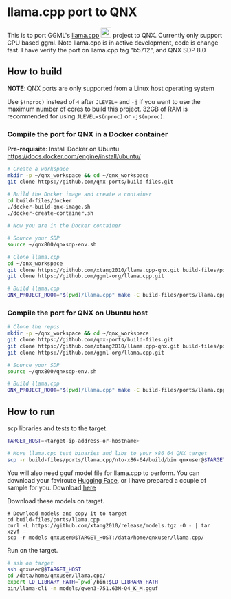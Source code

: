 # llama.cpp port to QNX

This is to port GGML's [llama.cpp](https://github.com/ggml-org/llama.cpp) <img src="https://avatars.githubusercontent.com/u/134263123?s=48&v=4" width=24 /> project to QNX. Currently only support CPU based ggml. Note llama.cpp is in active development, code is change fast. I have verify the port on llama.cpp tag "b5712", and QNX SDP 8.0

## How to build

**NOTE**: QNX ports are only supported from a Linux host operating system

Use `$(nproc)` instead of `4` after `JLEVEL=` and `-j` if you want to use the maximum number of cores to build this project.
32GB of RAM is recommended for using `JLEVEL=$(nproc)` or `-j$(nproc)`.

### Compile the port for QNX in a Docker container

**Pre-requisite**: Install Docker on Ubuntu https://docs.docker.com/engine/install/ubuntu/
```bash
# Create a workspace
mkdir -p ~/qnx_workspace && cd ~/qnx_workspace
git clone https://github.com/qnx-ports/build-files.git

# Build the Docker image and create a container
cd build-files/docker
./docker-build-qnx-image.sh
./docker-create-container.sh

# Now you are in the Docker container

# Source your SDP
source ~/qnx800/qnxsdp-env.sh

# Clone llama.cpp
cd ~/qnx_workspace
git clone https://github.com/xtang2010/llama.cpp-qnx.git build-files/ports/llama.cpp
git clone https://github.com/ggml-org/llama.cpp.git

# Build llama.cpp
QNX_PROJECT_ROOT="$(pwd)/llama.cpp" make -C build-files/ports/llama.cpp -j4
```

### Compile the port for QNX on Ubuntu host
```bash
# Clone the repos
mkdir -p ~/qnx_workspace && cd ~/qnx_workspace
git clone https://github.com/qnx-ports/build-files.git
git clone https://github.com/xtang2010/llama.cpp-qnx.git build-files/ports/llama.cpp
git clone https://github.com/ggml-org/llama.cpp.git

# Source your SDP
source ~/qnx800/qnxsdp-env.sh

# Build llama.cpp
QNX_PROJECT_ROOT="$(pwd)/llama.cpp" make -C build-files/ports/llama.cpp -j4
```

## How to run

scp libraries and tests to the target.
```bash
TARGET_HOST=<target-ip-address-or-hostname>

# Move llama.cpp test binaries and libs to your x86_64 QNX target
scp -r build-files/ports/llama.cpp/nto-x86-64/build/bin qnxuser@$TARGET_HOST:/data/home/qnxuser/llama.cpp/
```
You will also need gguf model file for llama.cpp to perform. You can download your faviroute [Hugging Face](https://huggingface.co/), or I have prepared a couple of sample for you. Download [here](https://github.com/xtang2010/release/models.tgz)

Download these models on target.
```base
# Download models and copy it to target
cd build-files/ports/llama.cpp
curl -L https://github.com/xtang2010/release/models.tgz -O - | tar xzvf -
scp -r models qnxuser@$TARGET_HOST:/data/home/qnxuser/llama.cpp/
```

Run  on the target.
```bash
# ssh on target
ssh qnxuser@$TARGET_HOST
cd /data/home/qnxuser/llama.cpp/
export LD_LIBRARY_PATH=`pwd`/bin:$LD_LIBRARY_PATH
bin/llama-cli -m models/qwen3-751.63M-Q4_K_M.gguf 
```
